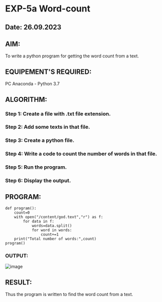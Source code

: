 # EXP-5a Word-count
## Date: 26.09.2023
## AIM:
To write a python program for getting the word count from a text.
## EQUIPEMENT'S REQUIRED: 
PC
Anaconda - Python 3.7
## ALGORITHM: 
### Step 1: Create a file with .txt file extension.

### Step 2: Add some texts in that file.
 
### Step 3: Create a python file.

### Step 4: Write a code to count the number of words in that file.

### Step 5: Run the program.

### Step 6: Display the output.

## PROGRAM:

```
def program():
    count=0
    with open("/content/god.text","r") as f:
        for data in f:
            words=data.split()
            for word in words:
                count+=1
    print("Total number of words:",count)
program()
```

### OUTPUT:

![image](https://github.com/Richard01072002/Word-count/assets/141472248/9310e390-bcef-4c8b-9ac6-30276a271a3a)

## RESULT:
Thus the program is written to find the word count from a text.
